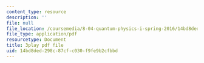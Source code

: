 ```yaml
---
content_type: resource
description: ''
file: null
file_location: /coursemedia/8-04-quantum-physics-i-spring-2016/14bd8ded298c87cfc030f9fe9b2cfbbd_2EV1vJAAo8M.pdf
file_type: application/pdf
resourcetype: Document
title: 3play pdf file
uid: 14bd8ded-298c-87cf-c030-f9fe9b2cfbbd
---
```

